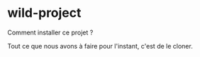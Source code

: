 # wild-project


Comment installer ce projet ?

Tout ce que nous avons à faire pour l'instant, c'est de le cloner.

